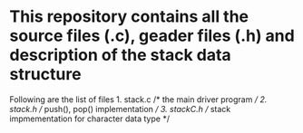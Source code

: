 # This repository contains all the source files (.c), geader files (.h) and description of the stack data structure
Following are the list of files
      1. stack.c   /* the main driver program */
      2. stack.h   /* push(), pop() implementation */
      3. stackC.h  /* stack impmementation for character data type */
